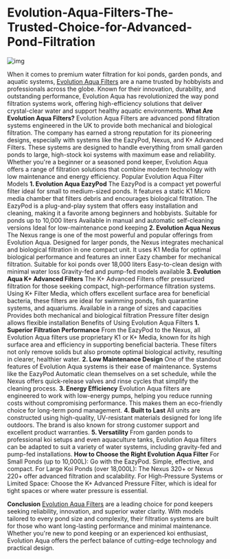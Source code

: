 # Evolution-Aqua-Filters-The-Trusted-Choice-for-Advanced-Pond-Filtration
![img](https://i.ibb.co/4w7p1yXq/1-4-VV0012-E1t-BHw-W6h-ICQ41zp-O9-EHb-Wt.jpg)

When it comes to premium water filtration for koi ponds, garden ponds, and aquatic systems, [Evolution Aqua Filters](https://www.thatpondguy.co.uk/brand/evolution-aqua/) are a name trusted by hobbyists and professionals across the globe. Known for their innovation, durability, and outstanding performance, Evolution Aqua has revolutionized the way pond filtration systems work, offering high-efficiency solutions that deliver crystal-clear water and support healthy aquatic environments.
**What Are Evolution Aqua Filters?**
Evolution Aqua Filters are advanced pond filtration systems engineered in the UK to provide both mechanical and biological filtration. The company has earned a strong reputation for its pioneering designs, especially with systems like the EazyPod, Nexus, and K+ Advanced Filters. These systems are designed to handle everything from small garden ponds to large, high-stock koi systems with maximum ease and reliability.
Whether you're a beginner or a seasoned pond keeper, Evolution Aqua offers a range of filtration solutions that combine modern technology with low maintenance and energy efficiency.
Popular Evolution Aqua Filter Models
**1. Evolution Aqua EazyPod**
The EazyPod is a compact yet powerful filter ideal for small to medium-sized ponds. It features a static K1 Micro media chamber that filters debris and encourages biological filtration. The EazyPod is a plug-and-play system that offers easy installation and cleaning, making it a favorite among beginners and hobbyists.
Suitable for ponds up to 10,000 liters
Available in manual and automatic self-cleaning versions
Ideal for low-maintenance pond keeping
**2. Evolution Aqua Nexus**
The Nexus range is one of the most powerful and popular offerings from Evolution Aqua. Designed for larger ponds, the Nexus integrates mechanical and biological filtration in one compact unit. It uses K1 Media for optimal biological performance and features an inner Eazy chamber for mechanical filtration.
Suitable for koi ponds over 18,000 liters
Easy-to-clean design with minimal water loss
Gravity-fed and pump-fed models available
**3. Evolution Aqua K+ Advanced Filters**
The K+ Advanced Filters offer pressurized filtration for those seeking compact, high-performance filtration systems. Using K+ Filter Media, which offers excellent surface area for beneficial bacteria, these filters are ideal for swimming ponds, fish quarantine systems, and aquariums.
Available in a range of sizes and capacities
Provides both mechanical and biological filtration
Pressure filter design allows flexible installation
Benefits of Using Evolution Aqua Filters
**1. Superior Filtration Performance**
From the EazyPod to the Nexus, all Evolution Aqua filters use proprietary K1 or K+ Media, known for its high surface area and efficiency in supporting beneficial bacteria. These filters not only remove solids but also promote optimal biological activity, resulting in clearer, healthier water.
**2. Low Maintenance Design**
One of the standout features of Evolution Aqua systems is their ease of maintenance. Systems like the EazyPod Automatic clean themselves on a set schedule, while the Nexus offers quick-release valves and rinse cycles that simplify the cleaning process.
**3. Energy Efficiency**
Evolution Aqua filters are engineered to work with low-energy pumps, helping you reduce running costs without compromising performance. This makes them an eco-friendly choice for long-term pond management.
**4. Built to Last**
All units are constructed using high-quality, UV-resistant materials designed for long life outdoors. The brand is also known for strong customer support and excellent product warranties.
**5. Versatility**
From garden ponds to professional koi setups and even aquaculture tanks, Evolution Aqua filters can be adapted to suit a variety of water systems, including gravity-fed and pump-fed installations.
**How to Choose the Right Evolution Aqua Filter**
For Small Ponds (up to 10,000L): Go with the EazyPod. Simple, effective, and compact.
For Large Koi Ponds (over 18,000L): The Nexus 320+ or Nexus 220+ offer advanced filtration and scalability.
For High-Pressure Systems or Limited Space: Choose the K+ Advanced Pressure Filter, which is ideal for tight spaces or where water pressure is essential.

**Conclusion**
[Evolution Aqua Filters](https://www.thatpondguy.co.uk/product-category/pond-accessories/pond-lighting/) are a leading choice for pond keepers seeking reliability, innovation, and superior water clarity. With models tailored to every pond size and complexity, their filtration systems are built for those who want long-lasting performance and minimal maintenance. Whether you're new to pond keeping or an experienced koi enthusiast, Evolution Aqua offers the perfect balance of cutting-edge technology and practical design.
